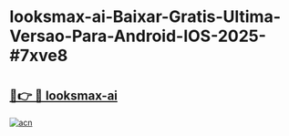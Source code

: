 # looksmax-ai-Baixar-Gratis-Ultima-Versao-Para-Android-IOS-2025-#7xve8

# <h2><a href="https://ainizakaria.my?title=looksmax-ai&ref=25M">🔗👉 🔴 looksmax-ai</a></h2>

[![acn](https://github.com/user-attachments/assets/0f9c940e-d8b0-45ae-aac7-cd30a18b3e1c)](https://ainizakaria.my?title=looksmax-ai&ref=25M)

